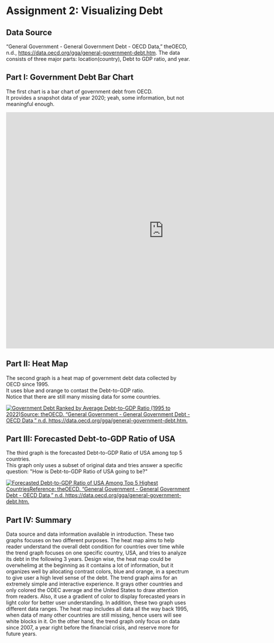 # Assignment 2: Visualizing Debt
## Data Source 
“General Government - General Government Debt - OECD Data,” theOECD, n.d., https://data.oecd.org/gga/general-government-debt.htm.
The data consists of three major parts: location(country), Debt to GDP ratio, and year. 

## Part I: Government Debt Bar Chart
The first chart is a bar chart of government debt from OECD.  
It provides a snapshot data of year 2020; yeah, some information, but not meaningful enough.
<iframe src="https://data.oecd.org/chart/7krk" width="860" height="645" style="border: 0" mozallowfullscreen="true"
        webkitallowfullscreen="true" allowfullscreen="true">
    <a href="https://data.oecd.org/chart/7krk" target="_blank">
        OECD Chart: General government debt, Total, % of GDP, Annual, 2020
    </a>
</iframe>

## Part II: Heat Map
The second graph is a heat map of government debt data collected by OECD since 1995.  
It uses blue and orange to contast the Debt-to-GDP ratio.  
Notice that there are still many missing data for some countries.   
<div class='tableauPlaceholder' id='viz1706579610194' style='position: relative'>
    <noscript><a href='#'><img
            alt='Government Debt Ranked by Average Debt-to-GDP Ratio (1995 to 2022)Source: theOECD. “General Government - General Government Debt - OECD Data,” n.d. https:&#47;&#47;data.oecd.org&#47;gga&#47;general-government-debt.htm. '
            src='https:&#47;&#47;public.tableau.com&#47;static&#47;images&#47;da&#47;dataviz2_17065794852280&#47;GovernmentDebt&#47;1_rss.png'
            style='border: none'/></a></noscript>
    <object class='tableauViz' style='display:none;'>
        <param name='host_url' value='https%3A%2F%2Fpublic.tableau.com%2F'/>
        <param name='embed_code_version' value='3'/>
        <param name='site_root' value=''/>
        <param name='name' value='dataviz2_17065794852280&#47;GovernmentDebt'/>
        <param name='tabs' value='no'/>
        <param name='toolbar' value='yes'/>
        <param name='static_image'
               value='https:&#47;&#47;public.tableau.com&#47;static&#47;images&#47;da&#47;dataviz2_17065794852280&#47;GovernmentDebt&#47;1.png'/>
        <param name='animate_transition' value='yes'/>
        <param name='display_static_image' value='yes'/>
        <param name='display_spinner' value='yes'/>
        <param name='display_overlay' value='yes'/>
        <param name='display_count' value='yes'/>
        <param name='language' value='en-US'/>
        <param name='filter' value='publish=yes'/>
    </object>
</div>
<script type='text/javascript'>
    var divElement = document.getElementById('viz1706579610194');
    var vizElement = divElement.getElementsByTagName('object')[0];
    vizElement.style.width = '100%';
    vizElement.style.height = (divElement.offsetWidth * 0.75) + 'px';
    var scriptElement = document.createElement('script');
    scriptElement.src = 'https://public.tableau.com/javascripts/api/viz_v1.js';
    vizElement.parentNode.insertBefore(scriptElement, vizElement);
</script>

## Part III: Forecasted Debt-to-GDP Ratio of USA
The third graph is the forecasted Debt-to-GDP Ratio of USA among top 5 countries.  
This graph only uses a subset of original data and tries answer a specific question: 
"How is Debt-to-GDP Ratio of USA going to be?"
<div class='tableauPlaceholder' id='viz1706587089366' style='position: relative'>
    <noscript><a href='#'><img
            alt='Forecasted Debt-to-GDP Ratio of USA Among Top 5 Highest CountriesReference: theOECD. “General Government - General Government Debt - OECD Data,” n.d. https:&#47;&#47;data.oecd.org&#47;gga&#47;general-government-debt.htm. '
            src='https:&#47;&#47;public.tableau.com&#47;static&#47;images&#47;da&#47;dataviz2_17065794852280&#47;USADebt&#47;1_rss.png'
            style='border: none'/></a></noscript>
    <object class='tableauViz' style='display:none;'>
        <param name='host_url' value='https%3A%2F%2Fpublic.tableau.com%2F'/>
        <param name='embed_code_version' value='3'/>
        <param name='site_root' value=''/>
        <param name='name' value='dataviz2_17065794852280&#47;USADebt'/>
        <param name='tabs' value='no'/>
        <param name='toolbar' value='yes'/>
        <param name='static_image'
               value='https:&#47;&#47;public.tableau.com&#47;static&#47;images&#47;da&#47;dataviz2_17065794852280&#47;USADebt&#47;1.png'/>
        <param name='animate_transition' value='yes'/>
        <param name='display_static_image' value='yes'/>
        <param name='display_spinner' value='yes'/>
        <param name='display_overlay' value='yes'/>
        <param name='display_count' value='yes'/>
        <param name='language' value='en-US'/>
        <param name='filter' value='publish=yes'/>
    </object>
</div>
<script type='text/javascript'>
    var divElement = document.getElementById('viz1706587089366');
    var vizElement = divElement.getElementsByTagName('object')[0];
    vizElement.style.width = '100%';
    vizElement.style.height = (divElement.offsetWidth * 0.75) + 'px';
    var scriptElement = document.createElement('script');
    scriptElement.src = 'https://public.tableau.com/javascripts/api/viz_v1.js';
    vizElement.parentNode.insertBefore(scriptElement, vizElement);
</script>

## Part IV: Summary
Data source and data information available in introduction. 
These two graphs focuses on two different purposes. 
The heat map aims to help reader understand the overall debt condition for countries over time while the trend graph focuses on one specific country, USA, and tries to analyze its debt in the following 3 years. 
Design wise, the heat map could be overwhelimg at the beginning as it contains a lot of information, but it organizes well by allocating contrast colors, blue and orange, in a spectrum to give user a high level sense of the debt. 
The trend graph aims for an extremely simple and interactive experience. It grays other countries and only colored the ODEC average and the United States to draw attention from readers. Also, it use a gradient of color to display forecasted years in light color for better user understanding.
In addition, these two graph uses different data ranges. The heat map includes all data all the way back 1995, when data of many other countries are still missing, hence users will see white blocks in it. On the other hand, the trend graph only focus on data since 2007, a year right before the financial crisis, and reserve more for future years. 
